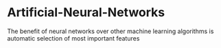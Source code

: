 # Artificial-Neural-Networks
The benefit of neural networks over other machine learning algorithms is automatic selection of most important features
